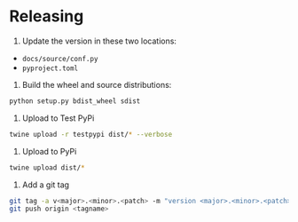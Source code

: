 # Releasing

1. Update the version in these two locations:

- `docs/source/conf.py`
- `pyproject.toml`

1. Build the wheel and source distributions:

```bash
python setup.py bdist_wheel sdist
```

1. Upload to Test PyPi

```bash
twine upload -r testpypi dist/* --verbose
```

1. Upload to PyPi

```bash
twine upload dist/*
```

1. Add a git tag

```bash
git tag -a v<major>.<minor>.<patch> -m "version <major>.<minor>.<patch>"
git push origin <tagname>
```
